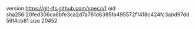version https://git-lfs.github.com/spec/v1
oid sha256:20fed306ca6bfe3ca2d7a781d6385fa495572f1418c424fc3abd97dd59f4cb81
size 20452
